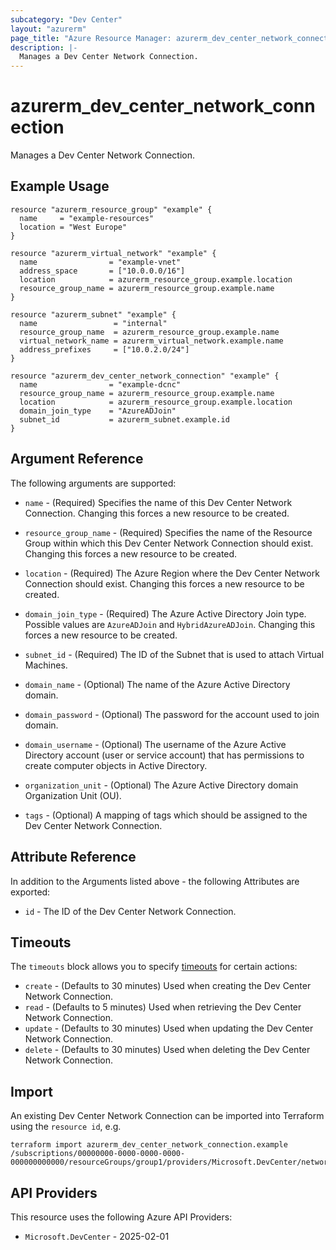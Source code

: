 ```yaml
---
subcategory: "Dev Center"
layout: "azurerm"
page_title: "Azure Resource Manager: azurerm_dev_center_network_connection"
description: |-
  Manages a Dev Center Network Connection.
---
```


# azurerm_dev_center_network_connection

Manages a Dev Center Network Connection.

## Example Usage

```hcl
resource "azurerm_resource_group" "example" {
  name     = "example-resources"
  location = "West Europe"
}

resource "azurerm_virtual_network" "example" {
  name                = "example-vnet"
  address_space       = ["10.0.0.0/16"]
  location            = azurerm_resource_group.example.location
  resource_group_name = azurerm_resource_group.example.name
}

resource "azurerm_subnet" "example" {
  name                 = "internal"
  resource_group_name  = azurerm_resource_group.example.name
  virtual_network_name = azurerm_virtual_network.example.name
  address_prefixes     = ["10.0.2.0/24"]
}

resource "azurerm_dev_center_network_connection" "example" {
  name                = "example-dcnc"
  resource_group_name = azurerm_resource_group.example.name
  location            = azurerm_resource_group.example.location
  domain_join_type    = "AzureADJoin"
  subnet_id           = azurerm_subnet.example.id
}
```

## Argument Reference

The following arguments are supported:

* `name` - (Required) Specifies the name of this Dev Center Network Connection. Changing this forces a new resource to be created.

* `resource_group_name` - (Required) Specifies the name of the Resource Group within which this Dev Center Network Connection should exist. Changing this forces a new resource to be created.

* `location` - (Required) The Azure Region where the Dev Center Network Connection should exist. Changing this forces a new resource to be created.

* `domain_join_type` - (Required) The Azure Active Directory Join type. Possible values are `AzureADJoin` and `HybridAzureADJoin`. Changing this forces a new resource to be created.

* `subnet_id` - (Required) The ID of the Subnet that is used to attach Virtual Machines.

* `domain_name` - (Optional) The name of the Azure Active Directory domain.

* `domain_password` - (Optional) The password for the account used to join domain.

* `domain_username` - (Optional) The username of the Azure Active Directory account (user or service account) that has permissions to create computer objects in Active Directory.

* `organization_unit` - (Optional) The Azure Active Directory domain Organization Unit (OU).

* `tags` - (Optional) A mapping of tags which should be assigned to the Dev Center Network Connection.

## Attribute Reference

In addition to the Arguments listed above - the following Attributes are exported:

* `id` - The ID of the Dev Center Network Connection.

## Timeouts

The `timeouts` block allows you to specify [timeouts](https://developer.hashicorp.com/terraform/language/resources/configure#define-operation-timeouts) for certain actions:

* `create` - (Defaults to 30 minutes) Used when creating the Dev Center Network Connection.
* `read` - (Defaults to 5 minutes) Used when retrieving the Dev Center Network Connection.
* `update` - (Defaults to 30 minutes) Used when updating the Dev Center Network Connection.
* `delete` - (Defaults to 30 minutes) Used when deleting the Dev Center Network Connection.

## Import

An existing Dev Center Network Connection can be imported into Terraform using the `resource id`, e.g.

```shell
terraform import azurerm_dev_center_network_connection.example /subscriptions/00000000-0000-0000-0000-000000000000/resourceGroups/group1/providers/Microsoft.DevCenter/networkConnections/networkConnection1
```

## API Providers
<!-- This section is generated, changes will be overwritten -->
This resource uses the following Azure API Providers:

* `Microsoft.DevCenter` - 2025-02-01

